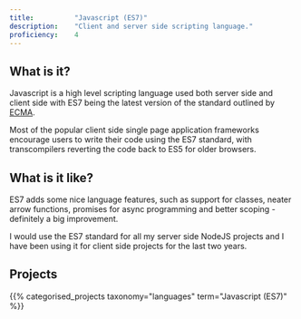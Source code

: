 ```yaml
---
title: 			"Javascript (ES7)"
description: 	"Client and server side scripting language."
proficiency:	4
---
```


## What is it?
Javascript is a high level scripting language used both server side and client side with ES7 being the latest version of the standard outlined by [ECMA](https://www.ecma-international.org/memento/TC39.htm).

Most of the popular client side single page application frameworks encourage users to write their code using the ES7 standard, with transcompilers reverting the code back to ES5 for older browsers.

## What is it like?
ES7 adds some nice language features, such as support for classes, neater arrow functions, promises for async programming and better scoping - definitely a big improvement.

I would use the ES7 standard for all my server side NodeJS projects and I have been using it for client side projects for the last two years.

## Projects
{{% categorised_projects taxonomy="languages" term="Javascript (ES7)" %}}